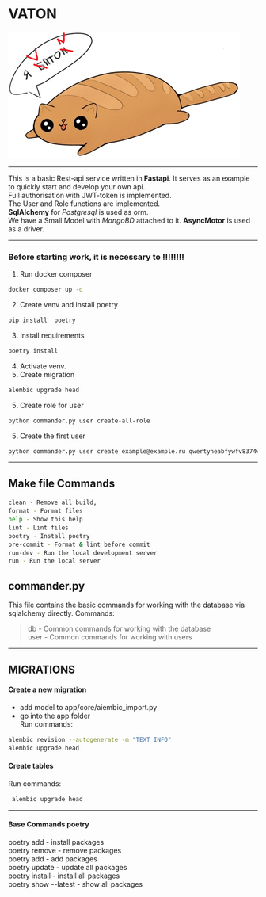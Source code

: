# VATON
![](gH2pO7hOYz0.png)

--- 
This is a basic Rest-api service written in __Fastapi__. It serves as an example to quickly start and develop your own api.  
Full authorisation with JWT-token is implemented.  
The User and Role functions are implemented.  
__SqlAlchemy__ for *Postgresql* is used as orm.  
We have a Small Model with *MongoBD* attached to it. __AsyncMotor__ is used as a driver.  

--- 
### Before starting work, it is necessary to !!!!!!!! 

1) Run docker composer

```sh
docker composer up -d
```

2) Create venv and install poetry

```sh
pip install  poetry
```

3) Install requirements

```sh
poetry install
```

4) Activate venv.
4) Create migration

```sh
alembic upgrade head
```

5) Create role for user

```sh
python commander.py user create-all-role
```

5) Create the first user

```sh
python commander.py user create example@example.ru qwertyneabfywfv8374vf admin adminx
```

---


## Make file Commands
```sh
clean - Remove all build,  
format - Format files  
help - Show this help  
lint - Lint files  
poetry - Install poetry  
pre-commit - Format & lint before commit  
run-dev - Run the local development server  
run - Run the local server  
```

## commander.py

This file contains the basic commands for working with the database via sqlalchemy directly.
Commands:  
> db - Common commands for working with the database  
> user - Common commands for working with users

---

## MIGRATIONS

#### Create a new migration

- add model to app/core/aiembic_import.py
- go into the app folder  
Run commands:
``` sh
alembic revision --autogenerate -m "TEXT INFO"
alembic upgrade head
```

#### Create tables
Run commands:
```sh 
 alembic upgrade head
```
       

---

#### Base Commands poetry

poetry add - install packages  
poetry remove - remove packages  
poetry add - add packages  
poetry update - update all packages  
poetry install - install all packages  
poetry show --latest - show all packages  
